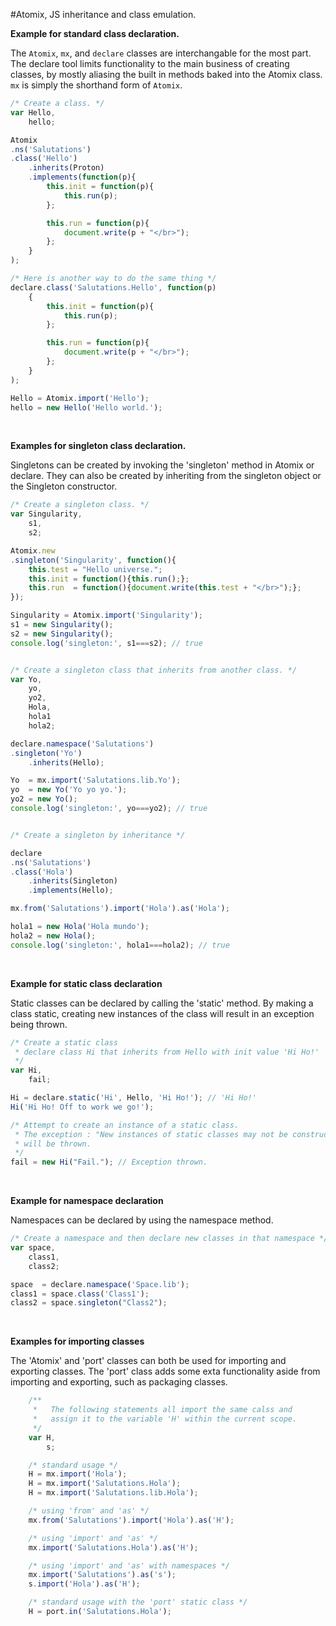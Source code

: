 #Atomix, JS inheritance and class emulation.

**Example for standard class declaration.**

The `Atomix`, `mx`, and `declare` classes are interchangable for the most part.
The declare tool limits functionality to the main business of creating classes,
by mostly aliasing the built in methods baked into the Atomix class. `mx` is
simply the shorthand form of `Atomix`.

```javascript
/* Create a class. */
var Hello,
    hello;

Atomix
.ns('Salutations')
.class('Hello')
    .inherits(Proton)
    .implements(function(p){
        this.init = function(p){
            this.run(p);
        };

        this.run = function(p){
            document.write(p + "</br>");
        };
    }
);

/* Here is another way to do the same thing */
declare.class('Salutations.Hello', function(p)
    {
        this.init = function(p){
            this.run(p);
        };

        this.run = function(p){
            document.write(p + "</br>");
        };
    }
);

Hello = Atomix.import('Hello');
hello = new Hello('Hello world.');
```
<br>

**Examples for singleton class declaration.**

Singletons can be created by invoking the 'singleton' method in Atomix or declare.
They can also be created by inheriting from the singleton object or the Singleton constructor.

```javascript
/* Create a singleton class. */
var Singularity,
    s1,
    s2;

Atomix.new
.singleton('Singularity', function(){
    this.test = "Hello universe.";
    this.init = function(){this.run();};
    this.run  = function(){document.write(this.test + "</br>");};
});

Singularity = Atomix.import('Singularity');
s1 = new Singularity();
s2 = new Singularity();
console.log('singleton:', s1===s2); // true


/* Create a singleton class that inherits from another class. */
var Yo,
    yo,
    yo2,
    Hola,
    hola1
    hola2;

declare.namespace('Salutations')
.singleton('Yo')
    .inherits(Hello);

Yo  = mx.import('Salutations.lib.Yo');
yo  = new Yo('Yo yo yo.');
yo2 = new Yo();
console.log('singleton:', yo===yo2); // true


/* Create a singleton by inheritance */

declare
.ns('Salutations')
.class('Hola')
    .inherits(Singleton)
    .implements(Hello);

mx.from('Salutations').import('Hola').as('Hola');

hola1 = new Hola('Hola mundo');
hola2 = new Hola();
console.log('singleton:', hola1===hola2); // true
```
<br>

**Example for static class declaration**

Static classes can be declared by calling the 'static' method.
By making a class static, creating new instances of the class
will result in an exception being thrown.

```javascript
/* Create a static class
 * declare class Hi that inherits from Hello with init value 'Hi Ho!' 
 */
var Hi,
    fail;

Hi = declare.static('Hi', Hello, 'Hi Ho!'); // 'Hi Ho!'
Hi('Hi Ho! Off to work we go!');

/* Attempt to create an instance of a static class.
 * The exception : "New instances of static classes may not be constructed."
 * will be thrown.
 */
fail = new Hi("Fail."); // Exception thrown.
```
<br>

**Example for namespace declaration**

Namespaces can be declared by using the namespace method.

```javascript
/* Create a namespace and then declare new classes in that namespace */
var space,
    class1,
    class2;

space  = declare.namespace('Space.lib');
class1 = space.class('Class1');
class2 = space.singleton("Class2");
```
<br>

**Examples for importing classes**

The 'Atomix' and 'port' classes can both be used for importing and exporting classes.
The 'port' class adds some exta functionality aside from importing and exporting, such as packaging classes.

```javascript
    /**
     *   The following statements all import the same calss and
     *   assign it to the variable 'H' within the current scope.
     */
    var H,
        s;

    /* standard usage */
    H = mx.import('Hola');
    H = mx.import('Salutations.Hola');
    H = mx.import('Salutations.lib.Hola');

    /* using 'from' and 'as' */
    mx.from('Salutations').import('Hola').as('H');

    /* using 'import' and 'as' */
    mx.import('Salutations.Hola').as('H');

    /* using 'import' and 'as' with namespaces */
    mx.import('Salutations').as('s');
    s.import('Hola').as('H');

    /* standard usage with the 'port' static class */
    H = port.in('Salutations.Hola');
```